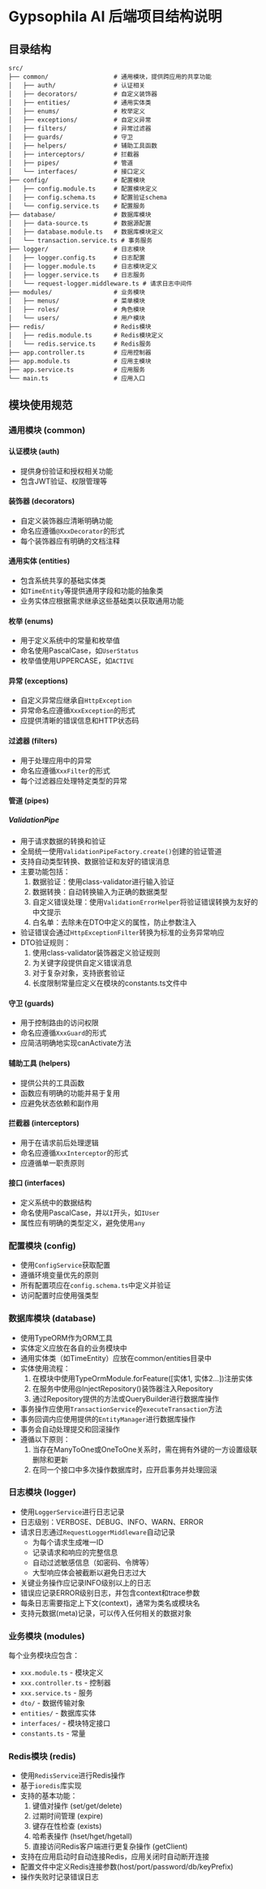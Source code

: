 # Gypsophila AI 后端项目结构说明

## 目录结构

```
src/
├── common/                  # 通用模块，提供跨应用的共享功能
│   ├── auth/                # 认证相关
│   ├── decorators/          # 自定义装饰器
│   ├── entities/            # 通用实体类
│   ├── enums/               # 枚举定义
│   ├── exceptions/          # 自定义异常
│   ├── filters/             # 异常过滤器
│   ├── guards/              # 守卫
│   ├── helpers/             # 辅助工具函数
│   ├── interceptors/        # 拦截器
│   ├── pipes/               # 管道
│   └── interfaces/          # 接口定义
├── config/                  # 配置模块
│   ├── config.module.ts     # 配置模块定义
│   ├── config.schema.ts     # 配置验证schema
│   └── config.service.ts    # 配置服务
├── database/                # 数据库模块
│   ├── data-source.ts       # 数据源配置
│   ├── database.module.ts   # 数据库模块定义
│   └── transaction.service.ts # 事务服务
├── logger/                  # 日志模块
│   ├── logger.config.ts     # 日志配置
│   ├── logger.module.ts     # 日志模块定义
│   ├── logger.service.ts    # 日志服务
│   └── request-logger.middleware.ts # 请求日志中间件
├── modules/                 # 业务模块
│   ├── menus/               # 菜单模块
│   ├── roles/               # 角色模块
│   └── users/               # 用户模块
├── redis/                   # Redis模块
│   ├── redis.module.ts      # Redis模块定义
│   └── redis.service.ts     # Redis服务
├── app.controller.ts        # 应用控制器
├── app.module.ts            # 应用主模块
├── app.service.ts           # 应用服务
└── main.ts                  # 应用入口
```

## 模块使用规范

### 通用模块 (common)

#### 认证模块 (auth)

- 提供身份验证和授权相关功能
- 包含JWT验证、权限管理等

#### 装饰器 (decorators)

- 自定义装饰器应清晰明确功能
- 命名应遵循`@XxxDecorator`的形式
- 每个装饰器应有明确的文档注释

#### 通用实体 (entities)

- 包含系统共享的基础实体类
- 如`TimeEntity`等提供通用字段和功能的抽象类
- 业务实体应根据需求继承这些基础类以获取通用功能

#### 枚举 (enums)

- 用于定义系统中的常量和枚举值
- 命名使用PascalCase，如`UserStatus`
- 枚举值使用UPPERCASE，如`ACTIVE`

#### 异常 (exceptions)

- 自定义异常应继承自`HttpException`
- 异常命名应遵循`XxxException`的形式
- 应提供清晰的错误信息和HTTP状态码

#### 过滤器 (filters)

- 用于处理应用中的异常
- 命名应遵循`XxxFilter`的形式
- 每个过滤器应处理特定类型的异常

#### 管道 (pipes)

##### ValidationPipe

- 用于请求数据的转换和验证
- 全局统一使用`ValidationPipeFactory.create()`创建的验证管道
- 支持自动类型转换、数据验证和友好的错误消息
- 主要功能包括：
  1. 数据验证：使用class-validator进行输入验证
  2. 数据转换：自动转换输入为正确的数据类型
  3. 自定义错误处理：使用`ValidationErrorHelper`将验证错误转换为友好的中文提示
  4. 白名单：去除未在DTO中定义的属性，防止参数注入
- 验证错误会通过`HttpExceptionFilter`转换为标准的业务异常响应
- DTO验证规则：
  1. 使用class-validator装饰器定义验证规则
  2. 为关键字段提供自定义错误消息
  3. 对于复杂对象，支持嵌套验证
  4. 长度限制常量应定义在模块的constants.ts文件中

#### 守卫 (guards)

- 用于控制路由的访问权限
- 命名应遵循`XxxGuard`的形式
- 应简洁明确地实现canActivate方法

#### 辅助工具 (helpers)

- 提供公共的工具函数
- 函数应有明确的功能并易于复用
- 应避免状态依赖和副作用

#### 拦截器 (interceptors)

- 用于在请求前后处理逻辑
- 命名应遵循`XxxInterceptor`的形式
- 应遵循单一职责原则

#### 接口 (interfaces)

- 定义系统中的数据结构
- 命名使用PascalCase，并以`I`开头，如`IUser`
- 属性应有明确的类型定义，避免使用`any`

### 配置模块 (config)

- 使用`ConfigService`获取配置
- 遵循环境变量优先的原则
- 所有配置项应在`config.schema.ts`中定义并验证
- 访问配置时应使用强类型

### 数据库模块 (database)

- 使用TypeORM作为ORM工具
- 实体定义应放在各自的业务模块中
- 通用实体类（如TimeEntity）应放在common/entities目录中
- 实体使用流程：
  1. 在模块中使用TypeOrmModule.forFeature([实体1, 实体2...])注册实体
  2. 在服务中使用@InjectRepository()装饰器注入Repository
  3. 通过Repository提供的方法或QueryBuilder进行数据库操作
- 事务操作应使用`TransactionService`的`executeTransaction`方法
- 事务回调内应使用提供的`EntityManager`进行数据库操作
- 事务会自动处理提交和回滚操作
- 遵循以下原则：
  1. 当存在ManyToOne或OneToOne关系时，需在拥有外键的一方设置级联删除和更新
  2. 在同一个接口中多次操作数据库时，应开启事务并处理回滚

### 日志模块 (logger)

- 使用`LoggerService`进行日志记录
- 日志级别：VERBOSE、DEBUG、INFO、WARN、ERROR
- 请求日志通过`RequestLoggerMiddleware`自动记录
  - 为每个请求生成唯一ID
  - 记录请求和响应的完整信息
  - 自动过滤敏感信息（如密码、令牌等）
  - 大型响应体会被截断以避免日志过大
- 关键业务操作应记录INFO级别以上的日志
- 错误应记录ERROR级别日志，并包含context和trace参数
- 每条日志需要指定上下文(context)，通常为类名或模块名
- 支持元数据(meta)记录，可以传入任何相关的数据对象

### 业务模块 (modules)

每个业务模块应包含：

- `xxx.module.ts` - 模块定义
- `xxx.controller.ts` - 控制器
- `xxx.service.ts` - 服务
- `dto/` - 数据传输对象
- `entities/` - 数据库实体
- `interfaces/` - 模块特定接口
- `constants.ts` - 常量

### Redis模块 (redis)

- 使用`RedisService`进行Redis操作
- 基于`ioredis`库实现
- 支持的基本功能：
  1. 键值对操作 (set/get/delete)
  2. 过期时间管理 (expire)
  3. 键存在性检查 (exists)
  4. 哈希表操作 (hset/hget/hgetall)
  5. 直接访问Redis客户端进行更复杂操作 (getClient)
- 支持在应用启动时自动连接Redis，应用关闭时自动断开连接
- 配置文件中定义Redis连接参数(host/port/password/db/keyPrefix)
- 操作失败时记录错误日志
